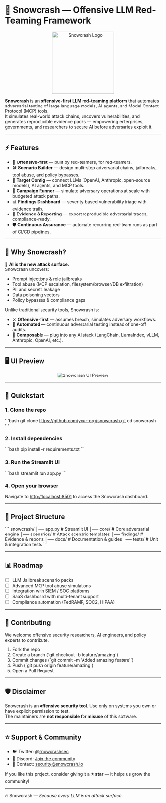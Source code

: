 # 🧪 Snowcrash — Offensive LLM Red-Teaming Framework

<p align="center">
  <img src="https://your-logo-link-here.png" alt="Snowcrash Logo" width="200"/>
</p>

**Snowcrash** is an **offensive-first LLM red-teaming platform** that automates adversarial testing of large language models, AI agents, and Model Context Protocol (MCP) tools.  
It simulates real-world attack chains, uncovers vulnerabilities, and generates reproducible evidence packs — empowering enterprises, governments, and researchers to secure AI before adversaries exploit it.  

---

## ⚡ Features

- 🔴 **Offensive-first** — built by red-teamers, for red-teamers.  
- 🛠️ **Scenario Builder** — design multi-step adversarial chains, jailbreaks, tool abuse, and policy bypasses.  
- 🔌 **Target Config** — connect LLMs (OpenAI, Anthropic, open-source models), AI agents, and MCP tools.  
- 🚀 **Campaign Runner** — simulate adversary operations at scale with budgeted attack paths.  
- 📊 **Findings Dashboard** — severity-based vulnerability triage with evidence trails.  
- 📁 **Evidence & Reporting** — export reproducible adversarial traces, compliance-ready.  
- 🛡️ **Continuous Assurance** — automate recurring red-team runs as part of CI/CD pipelines.  

---

## 🎯 Why Snowcrash?

🔐 **AI is the new attack surface.**  
Snowcrash uncovers:  
- Prompt injections & role jailbreaks  
- Tool abuse (MCP escalation, filesystem/browser/DB exfiltration)  
- PII and secrets leakage  
- Data poisoning vectors  
- Policy bypasses & compliance gaps  

Unlike traditional security tools, Snowcrash is:  
- ⚔️ **Offensive-first** — assumes breach, simulates adversary workflows.  
- 🔄 **Automated** — continuous adversarial testing instead of one-off audits.  
- 🧩 **Composable** — plug into any AI stack (LangChain, LlamaIndex, vLLM, Anthropic, OpenAI, etc.).  

---

## 🖥️ UI Preview

<p align="center">
  <img src="https://your-screenshot-link-here.png" alt="Snowcrash UI Preview"/>
</p>

---

## 🚀 Quickstart

### 1. Clone the repo
'''bash
git clone https://github.com/your-org/snowcrash.git
cd snowcrash
'''

### 2. Install dependencies
\`\`\`bash
pip install -r requirements.txt
\`\`\`

### 3. Run the Streamlit UI
\`\`\`bash
streamlit run app.py
\`\`\`

### 4. Open your browser
Navigate to [http://localhost:8501](http://localhost:8501) to access the Snowcrash dashboard.  

---

## 📂 Project Structure
\`\`\`
snowcrash/
│── app.py                # Streamlit UI
│── core/                 # Core adversarial engine
│── scenarios/            # Attack scenario templates
│── findings/             # Evidence & reports
│── docs/                 # Documentation & guides
│── tests/                # Unit & integration tests
\`\`\`

---

## 📊 Roadmap

- [ ] LLM Jailbreak scenario packs  
- [ ] Advanced MCP tool abuse simulations  
- [ ] Integration with SIEM / SOC platforms  
- [ ] SaaS dashboard with multi-tenant support  
- [ ] Compliance automation (FedRAMP, SOC2, HIPAA)  

---

## 🤝 Contributing

We welcome offensive security researchers, AI engineers, and policy experts to contribute.  
1. Fork the repo  
2. Create a branch (\`git checkout -b feature/amazing\`)  
3. Commit changes (\`git commit -m 'Added amazing feature'\`)  
4. Push (\`git push origin feature/amazing\`)  
5. Open a Pull Request  

---

## 🛡️ Disclaimer

Snowcrash is an **offensive security tool**. Use only on systems you own or have explicit permission to test.  
The maintainers are **not responsible for misuse** of this software.  

---

## ⭐ Support & Community

- 🐦 Twitter: [@snowcrashsec](https://twitter.com/snowcrashsec)  
- 💬 Discord: [Join the community](https://discord.gg/your-invite)  
- 📧 Contact: security@snowcrash.io  

If you like this project, consider giving it a **⭐ star** — it helps us grow the community!  

---

🔥 Snowcrash — *Because every LLM is an attack surface.*  
